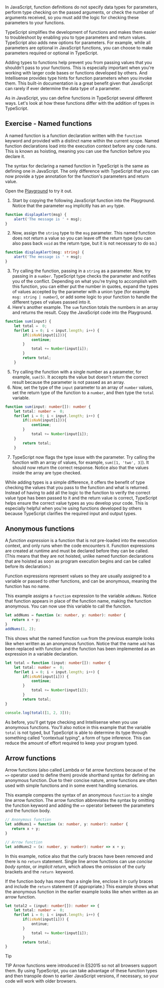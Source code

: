 In JavaScript, function definitions do not specify data types for parameters, perform type checking on the passed arguments, or check the number of arguments received, so you must add the logic for checking these parameters to your functions.

TypeScript simplifies the development of functions and makes them easier to troubleshoot by enabling you to type parameters and return values. TypeScript also adds new options for parameters. For example, while all parameters are optional in JavaScript functions, you can choose to make parameters required or optional in TypeScript.

Adding types to functions help prevent you from passing values that you shouldn't pass to your functions. This is especially important when you're working with larger code bases or functions developed by others. And Intellisense provides type hints for function parameters when you invoke them. This built-in documentation is a great benefit given that JavaScript can rarely if ever determine the data type of a parameter.

As in JavaScript, you can define functions in TypeScript several different ways. Let's look at how these functions differ with the addition of types in TypeScript.

## Exercise - Named functions

A named function is a function declaration written with the `function` keyword and provided with a distinct name within the current scope. Named function declarations load into the execution context before any code runs. This is known as hoisting, meaning you can use the function before you declare it.

The syntax for declaring a named function in TypeScript is the same as defining one in JavaScript. The only difference with TypeScript that you can now provide a type annotation for the function's parameters and return value.

Open the [Playground](https://www.typescriptlang.org/play) to try it out.

1. Start by copying the following JavaScript function into the Playground. Notice that the parameter `msg` implicitly has an `any` type.

```javascript
function displayAlert(msg) {
	alert('The message is ' + msg);
}

```

2. Now, assign the `string` type to the `msg` parameter. This named function does not return a value so you can leave off the return type (you can also pass back `void` as the return type, but it is not necessary to do so.)

```typescript
function displayAlert(msg: string) {
	alert('The message is ' + msg);
}

```

3. Try calling the function, passing in a `string` as a parameter. Now, try passing in a `number`. TypeScript type checks the parameter and notifies you of the conflict. Depending on what you're trying to accomplish with this function, you can either put the number in quotes, expand the types of values accepted by the parameter with a union type (for example `msg: string | number`), or add some logic to your function to handle the different types of values passed into it.
4. Here's another example. The `sum` function totals the numbers in an array and returns the result. Copy the JavaScript code into the Playground.

```javascript
function sum(input) {
    let total =  0;
    for(let i = 0; i < input.length; i++) {
        if(isNaN(input[i])){
            continue;
        }
            total += Number(input[i]);
        }
        return total;
    }

```

5. Try calling the function with a single number as a parameter, for example, `sum(5)`. It accepts the value but doesn't return the correct result because the parameter is not passed as an array.
6. Now, set the type of the `input` parameter to an array of `number` values, set the return type of the function to a `number`, and then type the `total` variable.

```typescript
function sum(input: number[]): number {        
    let total: number =  0;
    for(let i = 0; i < input.length; i++) {
        if(isNaN(input[i])){
            continue;
        }
            total += Number(input[i]);
	}
        return total;
    }

```

7. TypeScript now flags the type issue with the parameter. Try calling the function with an array of values, for example, `sum([1, 'two', 3]`). It should now return the correct response. Notice also that the values inside the array are type checked.

While adding types is a simple difference, it offers the benefit of type checking the values that you pass to the function and what is returned. Instead of having to add all the logic to the function to verify the correct value type has been passed to it and the return value is correct, TypeScript helps ensure the correct value types as you develop your code. This is especially helpful when you're using functions developed by others because TypeScript clarifies the required input and output types.

## Anonymous functions

A *function expression* is a function that is not pre-loaded into the execution context, and only runs when the code encounters it. Function expressions are created at runtime and must be declared before they can be called. (This means that they are not hoisted, unlike named function declarations that are hoisted as soon as program execution begins and can be called before its declaration.)

Function expressions represent values so they are usually assigned to a variable or passed to other functions, and can be anonymous, meaning the function has no name.

This example assigns a `function` expression to the variable `addNums`. Notice that function appears in place of the function name, making the function anonymous. You can now use this variable to call the function.

```typescript
let addNums = function (x: number, y: number): number {
   return x + y;
}
addNums(1, 2);

```

This shows what the named function `sum` from the previous example looks like when written as an anonymous function. Notice that the name `add` has been replaced with function and the function has been implemented as an expression in a variable declaration.

```typescript
let total = function (input: number[]): number {
    let total: number =  0;
    for(let i = 0; i < input.length; i++) {
        if(isNaN(input[i])) {
            continue;
        }
            total += Number(input[i]);
        }
        return total;
}

console.log(total([1, 2, 3]));

```

As before, you'll get type checking and Intellisense when you use anonymous functions. You'll also notice in this example that the variable `total` is not typed, but TypeScript is able to determine its type through something called "contextual typing", a form of type inference. This can reduce the amount of effort required to keep your program typed.

## Arrow functions

Arrow functions (also called Lambda or fat arrow functions because of the `=>` operator used to define them) provide shorthand syntax for defining an anonymous function. Due to their concise nature, arrow functions are often used with simple functions and in some event handling scenarios.

This example compares the syntax of an anonymous `function` to a single line arrow function. The arrow function abbreviates the syntax by omitting the function keyword and adding the `=>` operator between the parameters and the function body.

```typescript
// Anonymous function
let addNums1 = function (x: number, y: number): number {
   return x + y;
}

// Arrow function
let addNums2 = (x: number, y: number): number => x + y;

```

In this example, notice also that the curly braces have been removed and there is no `return` statement. Single line arrow functions can use *concise body syntax*, or *implicit return*, which allows the omission of the curly brackets and the `return `keyword.

If the function body has more than a single line, enclose it in curly braces and include the `return` statement (if appropriate.) This example shows what the anonymous function in the earlier example looks like when written as an arrow function.

```typescript
let total2 = (input: number[]): number => {
    let total: number =  0;
    for(let i = 0; i < input.length; i++) {
        if(isNaN(input[i])) {
            ontinue;
        }
            total += Number(input[i]);
        }
        return total;
}

```

> [!TIP]
> TIP Arrow functions were introduced in ES2015 so not all browsers support them. By using TypeScript, you can take advantage of these function types and then transpile down to earlier JavaScript versions, if necessary, so your code will work with older browsers.

